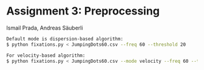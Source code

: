# Assignment 3: Preprocessing

Ismail Prada, Andreas Säuberli

```sh
Default mode is dispersion-based algorithm:
$ python fixations.py < JumpingDots60.csv --freq 60 --threshold 20

For velocity-based algorithm:
$ python fixations.py < JumpingDots60.csv --mode velocity --freq 60 --threshold 1
```
